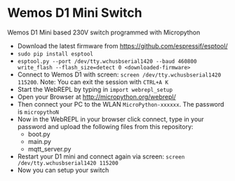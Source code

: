 # Wemos D1 Mini Switch
Wemos D1 Mini based 230V switch programmed with Micropython


- Download the latest firmware from https://github.com/espressif/esptool/
- `sudo pip install esptool`
- `esptool.py --port /dev/tty.wchusbserial1420 --baud 460800 write_flash --flash_size=detect 0 <downloaded-firmware>`
- Connect to Wemos D1 with screen: `screen /dev/tty.wchusbserial1420 115200`. Note: You can exit the session with `CTRL+A K`
- Start the WebREPL by typing in `import webrepl_setup`
- Open your Browser at http://micropython.org/webrepl/
- Then connect your PC to the WLAN `MicroPython-xxxxxx`. The password is `micropythoN`
- Now in the WebREPL in your browser click connect, type in your password and upload the following files from this repository:
  - boot.py
  - main.py
  - mqtt_server.py
- Restart your D1 mini and connect again via screen: `screen /dev/tty.wchusbserial1420 115200`
- Now you can setup your switch
